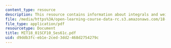 ```yaml
---
content_type: resource
description: This resource contains information about integrals and weighted averages.
file: /media/https%3A/open-learning-course-data-rc.s3.amazonaws.com/18-01sc-single-variable-calculus-fall-2010/d9ddb3fceb1e2ced3dd2468d2754279c_MIT18_01SCF10_Ses61c.pdf
file_type: application/pdf
resourcetype: Document
title: MIT18_01SCF10_Ses61c.pdf
uid: d9ddb3fc-eb1e-2ced-3dd2-468d2754279c
---
```

